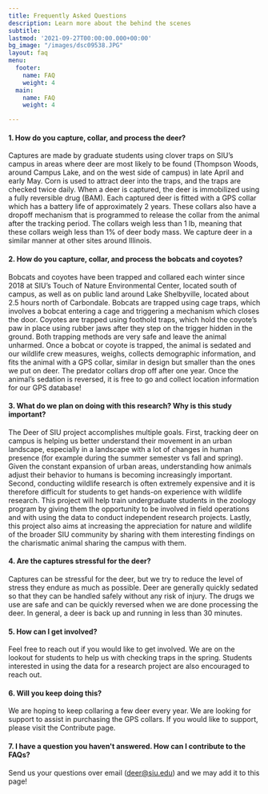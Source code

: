 ```yaml
---
title: Frequently Asked Questions
description: Learn more about the behind the scenes
subtitle: 
lastmod: '2021-09-27T00:00:00.000+00:00'
bg_image: "/images/dsc09538.JPG"
layout: faq
menu:
  footer:
    name: FAQ
    weight: 4
  main:
    name: FAQ
    weight: 4

---
```

#### 1. How do you capture, collar, and process the deer?

Captures are made by graduate students using clover traps on SIU’s campus in areas where deer are most likely to be found (Thompson Woods, around Campus Lake, and on the west side of campus) in late April and early May. Corn is used to attract deer into the traps, and the traps are checked twice daily. When a deer is captured, the deer is immobilized using a fully reversible drug (BAM). Each captured deer is fitted with a GPS collar which has a battery life of approximately 2 years. These collars also have a dropoff mechanism that is programmed to release the collar from the animal after the tracking period. The collars weigh less than 1 lb, meaning that these collars weigh less than 1% of deer body mass. We capture deer in a similar manner at other sites around Illinois.

#### 2. How do you capture, collar, and process the bobcats and coyotes?

Bobcats and coyotes have been trapped and collared each winter since 2018 at SIU’s Touch of Nature Environmental Center, located south of campus, as well as on public land around Lake Shelbyville, located about 2.5 hours north of Carbondale. Bobcats are trapped using cage traps, which involves a bobcat entering a cage and triggering a mechanism which closes the door. Coyotes are trapped using foothold traps, which hold the coyote’s paw in place using rubber jaws after they step on the trigger hidden in the ground. Both trapping methods are very safe and leave the animal unharmed. Once a bobcat or coyote is trapped, the animal is sedated and our wildlife crew measures, weighs, collects demographic information, and fits the animal with a GPS collar, similar in design but smaller than the ones we put on deer. The predator collars drop off after one year. Once the animal’s sedation is reversed, it is free to go and collect location information for our GPS database!

#### 3. What do we plan on doing with this research? Why is this study important?

The Deer of SIU project accomplishes multiple goals. First, tracking deer on campus is helping us better understand their movement in an urban landscape, especially in a landscape with a lot of changes in human presence (for example during the summer semester vs fall and spring). Given the constant expansion of urban areas, understanding how animals adjust their behavior to humans is becoming increasingly important. Second, conducting wildlife research is often extremely expensive and it is therefore difficult for students to get hands-on experience with wildlife research. This project will help train undergraduate students in the zoology program by giving them the opportunity to be involved in field operations and with using the data to conduct independent research projects. Lastly, this project also aims at increasing the appreciation for nature and wildlife of the broader SIU community by sharing with them interesting findings on the charismatic animal sharing the campus with them.

#### 4. Are the captures stressful for the deer?

Captures can be stressful for the deer, but we try to reduce the level of stress they endure as much as possible. Deer are generally quickly sedated so that they can be handled safely without any risk of injury. The drugs we use are safe and can be quickly reversed when we are done processing the deer. In general, a deer is back up and running in less than 30 minutes.

#### 5. How can I get involved?

Feel free to reach out if you would like to get involved. We are on the lookout for students to help us with checking traps in the spring. Students interested in using the data for a research project are also encouraged to reach out.

#### 6. Will you keep doing this?

We are hoping to keep collaring a few deer every year. We are looking for support to assist in purchasing the GPS collars. If you would like to support, please visit the Contribute page.

#### 7. I have a question you haven't answered. How can I contribute to the FAQs?

Send us your questions over email (deer@siu.edu) and we may add it to this page!